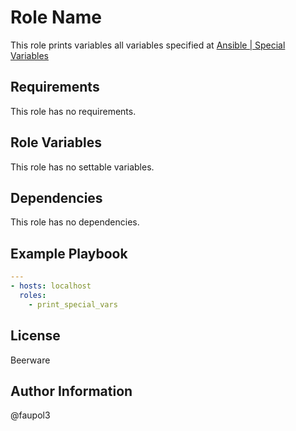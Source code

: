 Role Name
=========

This role prints variables all variables specified at [Ansible | Special Variables](https://docs.ansible.com/ansible/latest/reference_appendices/special_variables.html#special-variables)

Requirements
------------

This role has no requirements.

Role Variables
--------------

This role has no settable variables.

Dependencies
------------

This role has no dependencies.

Example Playbook
----------------
```yaml
---
- hosts: localhost
  roles:
    - print_special_vars
```

License
-------

Beerware

Author Information
------------------

@faupol3
